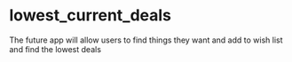 # lowest_current_deals
The future app will allow users to find things they want and add to wish list and find the lowest deals 
